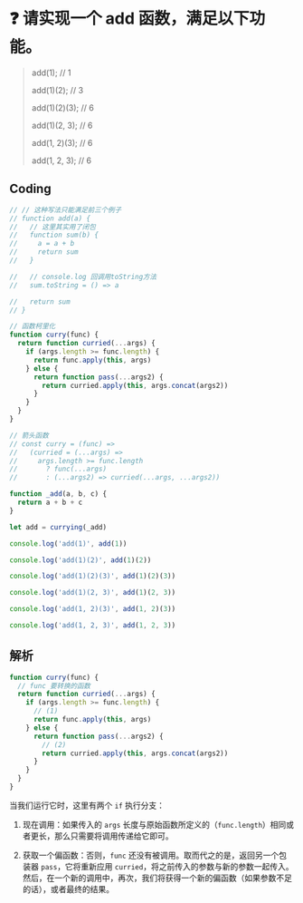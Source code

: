 # :question: 请实现一个 add 函数，满足以下功能。

> add(1); // 1
>
> add(1)(2); // 3
>
> add(1)(2)(3); // 6
>
> add(1)(2, 3); // 6
>
> add(1, 2)(3); // 6
>
> add(1, 2, 3); // 6

## Coding

```js
// // 这种写法只能满足前三个例子
// function add(a) {
//   // 这里其实用了闭包
//   function sum(b) {
//     a = a + b
//     return sum
//   }

//   // console.log 回调用toString方法
//   sum.toString = () => a

//   return sum
// }

// 函数柯里化
function curry(func) {
  return function curried(...args) {
    if (args.length >= func.length) {
      return func.apply(this, args)
    } else {
      return function pass(...args2) {
        return curried.apply(this, args.concat(args2))
      }
    }
  }
}

// 箭头函数
// const curry = (func) =>
//   (curried = (...args) =>
//     args.length >= func.length
//       ? func(...args)
//       : (...args2) => curried(...args, ...args2))

function _add(a, b, c) {
  return a + b + c
}

let add = currying(_add)

console.log('add(1)', add(1))

console.log('add(1)(2)', add(1)(2))

console.log('add(1)(2)(3)', add(1)(2)(3))

console.log('add(1)(2, 3)', add(1)(2, 3))

console.log('add(1, 2)(3)', add(1, 2)(3))

console.log('add(1, 2, 3)', add(1, 2, 3))
```

## 解析

```js
function curry(func) {
  // func 要转换的函数
  return function curried(...args) {
    if (args.length >= func.length) {
      // (1)
      return func.apply(this, args)
    } else {
      return function pass(...args2) {
        // (2)
        return curried.apply(this, args.concat(args2))
      }
    }
  }
}
```

当我们运行它时，这里有两个 `if` 执行分支：

1.  现在调用：如果传入的 `args` 长度与原始函数所定义的（`func.length`）相同或者更长，那么只需要将调用传递给它即可。

2.  获取一个偏函数：否则，`func` 还没有被调用。取而代之的是，返回另一个包装器 `pass`，它将重新应用 `curried`，将之前传入的参数与新的参数一起传入。然后，在一个新的调用中，再次，我们将获得一个新的偏函数（如果参数不足的话），或者最终的结果。

